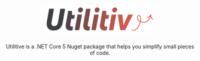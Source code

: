 <h1 align="center"><img src="img\logo.png" /></h1>

<center>Utilitive is a .NET Core 5 Nuget package that helps you simplify small pieces of code.</center>